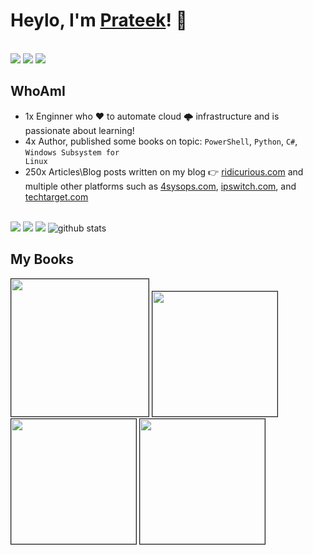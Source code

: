 
# Heylo, I'm <a href="https://www.linkedin.com/in/prateeksingh1590/detail/" target="_blank">Prateek</a>! 👋
<br />
<a href= "https://www.linkedin.com/in/prateeksingh1590/detail/"><img src="https://img.icons8.com/dusk/48/000000/linkedin.png"/></a>
<a href= "https://twitter.com/singhprateik"><img src="https://img.icons8.com/dusk/48/000000/twitter.png"/></a>
<a href= "https://www.youtube.com/c/ridiculouslycurious"><img src="https://img.icons8.com/dusk/48/000000/youtube--v2.png"/></a>

## WhoAmI
* 1x Enginner who ♥ to automate cloud 🌩 infrastructure and is passionate about learning!
* 4x Author, published some books on topic: <code>PowerShell</code>, <code>Python</code>, <code>C#</code>, <code>Windows Subsystem for Linux</code>
* 250x Articles\Blog posts written on my blog 👉 <a href="ridicurious.com">ridicurious.com</a> and multiple other platforms such as <a href="4SysOps.com">4sysops.com</a>, <a href="IPSwitch.com">ipswitch.com</a>, and <a href="TechTarget.com">techtarget.com</a> 

<br />
<img src="https://views.whatilearened.today/views/github/PrateekKumarSingh/views.svg"/>  <a href="https://github.com/PrateekKumarSingh/"><img src="https://img.shields.io/github/followers/PrateekKumarSingh?color=%234CC61E&label=GitHub%20Followers%20%3A"/></a>  <a href="https://github.com/PrateekKumarSingh?tab=repositories"><img src="https://badges.frapsoft.com/os/v2/open-source.svg?v=103"/></a>

<img src="https://github-readme-stats.vercel.app/api/?username=PrateekKumarSingh&show_icons=true&title_color=fffffff&icon_color=000000&text_color=000000" alt="github stats"/>

<!---
[![Prateek's GitHub stats](https://github-readme-stats.vercel.app/api/wakatime?username=PrateekKumarSingh)](https://github.com/PrateekKumarSingh)
[![Prateek's GitHub stats](https://github-readme-streak-stats.herokuapp.com/?user=PrateekKumarSingh&theme=light&hide_border=true")](https://github.com/PrateekKumarSingh)
<br/><br/>
--->


## My Books

<kbd><a href="https://www.apress.com/gp/book/9781484260371"><img border="1" src="https://i0.wp.com/ridicurious.com/wp-content/uploads/2021/01/wslbook.png?w=400&ssl=1" width="220"/></a></kbd>
<kbd><a href="https://leanpub.com/powershell-to-csharp"><img border="1" src="https://d2sofvawe08yqg.cloudfront.net/powershell-to-csharp/hero?1616838848" width="200"/></a></kbd>
<kbd><a href="https://leanpub.com/PowerShell-to-Python"><img border="1" src="https://d2sofvawe08yqg.cloudfront.net/PowerShell-to-Python/hero?1616768003" width="200"/></a></kbd>
<kbd><a href="https://leanpub.com/learncsharp"><img border="1" src="https://d2sofvawe08yqg.cloudfront.net/learncsharp/hero?1616885238" width="200"/></a></kbd>
